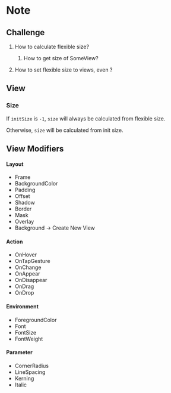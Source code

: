 # Note

## Challenge

1. How to calculate flexible size?

   1. How to get size of SomeView?

2. How to set flexible size to views, even ?

## View

### Size

If `initSize` is `-1`, `size` will always be calculated from flexible size.

Otherwise, `size` will be calculated from init size.

## View Modifiers

#### Layout

- Frame
- BackgroundColor
- Padding
- Offset
- Shadow
- Border
- Mask
- Overlay
- Background -> Create New View

#### Action

- OnHover
- OnTapGesture
- OnChange
- OnAppear
- OnDisappear
- OnDrag
- OnDrop

#### Environment

- ForegroundColor
- Font
- FontSize
- FontWeight

#### Parameter

- CornerRadius
- LineSpacing
- Kerning
- Italic
